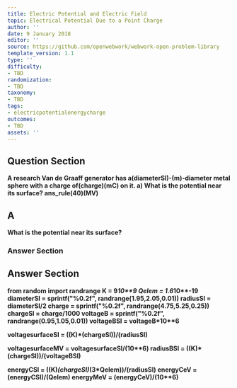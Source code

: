 ```yaml
---
title: Electric Potential and Electric Field
topic: Electrical Potential Due to a Point Charge
author: ''
date: 9 January 2018
editor: ''
source: https://github.com/openwebwork/webwork-open-problem-library
template_version: 1.1
type: ''
difficulty:
- TBD
randomization:
- TBD
taxonomy:
- TBD
tags:
- electricpotentialenergycharge
outcomes:
- TBD
assets: ''
---
```


## Question Section 

<b>
A research Van de Graaff generator has a(diameterSI)-(m)-diameter metal sphere with a charge of(charge)(mC) on it.
a) What is the potential near its surface? 
ans_rule(40)(MV)

## A
What is the potential near its surface? 
### Answer Section


## Answer Section

from random import randrange
K = 9*10**9
Qelem = 1.6*10**-19
diameterSI = sprintf("%0.2f", randrange(1.95,2.05,0.01))
radiusSI = diameterSI/2
charge = sprintf("%0.2f", randrange(4.75,5.25,0.25))
chargeSI = charge/1000 
voltageB = sprintf("%0.2f", randrange(0.95,1.05,0.01))
voltageBSI = voltageB*10**6

voltagesurfaceSI = ((K)*(chargeSI))/(radiusSI)

voltagesurfaceMV = voltagesurfaceSI/(10**6)
radiusBSI = ((K)*(chargeSI))/(voltageBSI)

energyCSI = ((K)*(chargeSI)*(3*Qelem))/(radiusSI)
energyCeV = (energyCSI)/(Qelem)
energyMeV = (energyCeV)/(10**6)